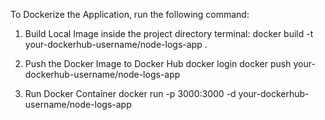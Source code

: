 To Dockerize the Application, run the following command:

1) Build Local Image inside the project directory terminal:
    docker build -t your-dockerhub-username/node-logs-app .

2) Push the Docker Image to Docker Hub
    docker login
    docker push your-dockerhub-username/node-logs-app

3) Run Docker Container
   docker run -p 3000:3000 -d your-dockerhub-username/node-logs-app
